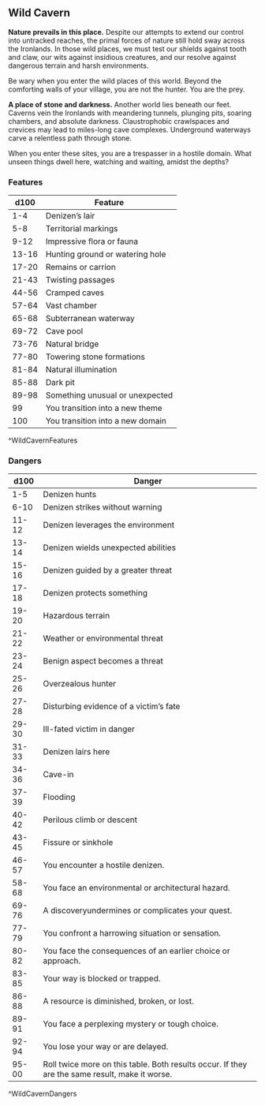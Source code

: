 ## Wild Cavern
**Nature prevails in this place.** Despite our attempts to extend our control into untracked reaches, the primal forces of nature still hold sway across the Ironlands. In those wild places, we must test our shields against tooth and claw, our wits against insidious creatures, and our resolve against dangerous terrain and harsh environments.

Be wary when you enter the wild places of this world. Beyond the comforting walls of your village, you are not the hunter. You are the prey.

**A place of stone and darkness.** Another world lies beneath our feet. Caverns vein the Ironlands with meandering tunnels, plunging pits, soaring chambers, and absolute darkness. Claustrophobic crawlspaces and crevices may lead to miles-long cave complexes. Underground waterways carve a relentless path through stone.

When you enter these sites, you are a trespasser in a hostile domain. What unseen things dwell here, watching and waiting, amidst the depths?

### Features
| d100  | Feature  |
|-------|----------|
| 1-4 | Denizen’s lair  |
| 5-8 | Territorial markings  |
| 9-12 | Impressive flora or fauna  |
| 13-16 | Hunting ground or watering hole  |
| 17-20 | Remains or carrion  |
| 21-43 | Twisting passages  |
| 44-56 | Cramped caves  |
| 57-64 | Vast chamber  |
| 65-68 | Subterranean waterway  |
| 69-72 | Cave pool  |
| 73-76 | Natural bridge  |
| 77-80 | Towering stone formations  |
| 81-84 | Natural illumination  |
| 85-88 | Dark pit  |
| 89-98 | Something unusual or unexpected  |
| 99 | You transition into a new theme  |
| 100 | You transition into a new domain  |
^WildCavernFeatures

### Dangers
| d100  | Danger  |
|-------|----------|
| 1-5 | Denizen hunts  |
| 6-10 | Denizen strikes without warning  |
| 11-12 | Denizen leverages the environment  |
| 13-14 | Denizen wields unexpected abilities  |
| 15-16 | Denizen guided by a greater threat  |
| 17-18 | Denizen protects something  |
| 19-20 | Hazardous terrain  |
| 21-22 | Weather or environmental threat  |
| 23-24 | Benign aspect becomes a threat  |
| 25-26 | Overzealous hunter  |
| 27-28 | Disturbing evidence of a victim’s fate  |
| 29-30 | Ill-fated victim in danger  |
| 31-33 | Denizen lairs here  |
| 34-36 | Cave-in  |
| 37-39 | Flooding  |
| 40-42 | Perilous climb or descent  |
| 43-45 | Fissure or sinkhole  |
| 46-57 | You encounter a hostile denizen.
| 58-68 | You face an environmental or architectural hazard.
| 69-76 | A discoveryundermines or complicates your quest.
| 77-79 | You confront a harrowing situation or sensation.
| 80-82 | You face the consequences of an earlier choice or approach.
| 83-85 | Your way is blocked or trapped.
| 86-88 | A resource is diminished, broken, or lost.
| 89-91 | You face a perplexing mystery or tough choice.
| 92-94 | You lose your way or are delayed.
| 95-00 | Roll twice more on this table. Both results occur. If they are the same result, make it worse.
^WildCavernDangers

